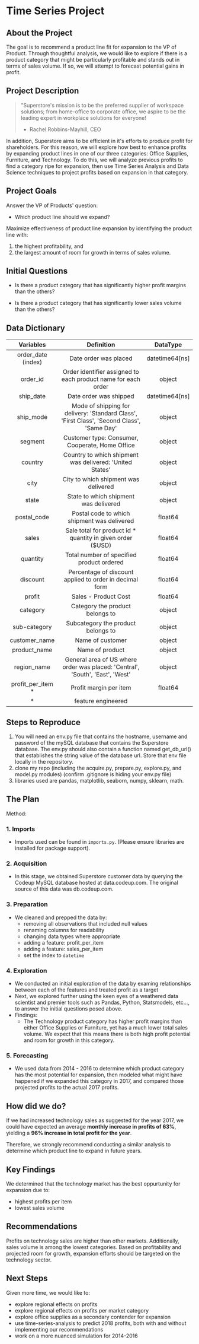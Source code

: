 # Time Series Project

## About the Project

The goal is to recommend a product line fit for expansion to the VP of Product. Through thoughtful analysis, we would like to explore if there is a product category that might be particularly profitable and stands out in terms of sales volume. If so, we will attempt to forecast potential gains in profit.

## Project Description

> "Superstore's mission is to be the preferred supplier of workspace solutions; from home-office to corporate office, we aspire to be the leading expert in workplace solutions for everyone!
>- Rachel Robbins-Mayhill, CEO

In addition, Superstore aims to be efficient in it's efforts to produce profit for shareholders. For this reason, we will explore how best to enhance profits by expanding product lines in one of our three categories: Office Supplies, Furniture, and Technology. To do this, we will analyze previous profits to find a category ripe for expansion, then use Time Series Analysis and Data Science techniques to project profits based on expansion in that category.

## Project Goals

Answer the VP of Products' question:

- Which product line should we expand?

Maximize effectiveness of product line expansion by identifying the product line with:

1. the highest profitability, and
1. the largest amount of room for growth in terms of sales volume.

## Initial Questions

- Is there a product category that has significantly higher profit margins than the others?

- Is there a product category that has significantly lower sales volume than the others?

## Data Dictionary

|  Variables             |    Definition                              |    DataType             |
| :--------------------:   | :----------------------------------------: | :--------------------: |
order_date (index)    |  Date order was placed                          |  datetime64[ns]    |
order_id              |  Order identifier assigned to each product name for each order | object |
ship_date             |  Date order was shipped                         | datetime64[ns]       |
ship_mode             |  Mode of shipping for delivery:  'Standard Class', 'First Class', 'Second Class', 'Same Day'  | object      |
segment               |  Customer type: Consumer, Cooperate, Home Office  |  object     |
country               |  Country to which shipment was delivered: 'United States'  |    object   |
city                  |  City to which shipment was delivered  |  object    |
state                 |  State to which shipment was delivered  |  object    |
postal_code           |  Postal code to which shipment was delivered   |  float64   |
sales                 |  Sale total for product id * quantity in given order ($USD)  | float64     |
quantity              |  Total number of specified product ordered  | float64     |
discount              |  Percentage of discount applied to order in decimal form  | float64     |
profit                |  Sales - Product Cost  | float64     |
category              |  Category the product belongs to  | object    |
sub-category          |  Subcategory the product belongs to  |  object    |
customer_name         |  Name of customer   | object     |
product_name          |  Name of product  |  object    |
region_name           |  General area of US where order was placed: 'Central', 'South', 'East', 'West'  |  object    |
profit_per_item *     |  Profit margin per item  |  float64    |
| * | feature engineered | |

## Steps to Reproduce

1. You will need an env.py file that contains the hostname, username and password of the mySQL database that contains the Superstore database. The env.py should also contain a function named get_db_url() that establishes the string value of the database url. Store that env file locally in the repository.
2. clone my repo (including the acquire.py, prepare.py, explore.py, and model.py modules) (confirm .gitignore is hiding your env.py file)
3. libraries used are pandas, matplotlib, seaborn, numpy, sklearn, math.

## The Plan

Method:

### 1. Imports

- Imports used can be found in `imports.py`. (Please ensure libraries are installed for package support).

### 2. Acquisition

- In this stage, we obtained Superstore customer data by querying the Codeup MySQL database hosted at data.codeup.com. The original source of this data was db.codeup.com.

### 3. Preparation

- We cleaned and prepped the data by:
    - removing all observations that included null values
    - renaming columns for readability
    - changing data types where appropriate
    - adding a feature: profit_per_item
    - adding a feature: sales_per_item
    - set the index to `datetime`

### 4. Exploration

- We conducted an initial exploration of the data by examing relationships between each of the features and treated profit as a target
- Next, we explored further using the keen eyes of a weathered data scientist and premier tools such as Pandas, Python, Statsmodels, etc..., to answer the initial questions posed above.
- Findings:
    - The Technology product category has higher profit margins than either Office Supplies or Furniture, yet has a much lower total sales volume. We expect that this means there is both high profit potential and room for growth in this category. 

### 5. Forecasting

- We used data from 2014 - 2016 to determine which product category has the most potential for expansion, then modeled what might have happened if we expanded this category in 2017, and compared those projected profits to the actual 2017 profits. 

## How did we do?

If we had increased technology sales as suggested for the year 2017, we could have expected an average **monthly increase in profits of 63%**, yielding a **96% increase in total profit for the year**. 

Therefore, we strongly recommend conducting a similar analysis to determine which product line to expand in future years.

## Key Findings

We determined that the technology market has the best oppurtunity for expansion due to:

- highest profits per item
- lowest sales volume

## Recommendations

Profits on technology sales are higher than other markets. Additionally, sales volume is among the lowest categories. Based on profitability and projected room for growth, expansion efforts should be targeted on the technology sector.

## Next Steps

Given more time, we would like to:

- explore regional effects on profits
- explore regional effects on profits per market category
- explore office supplies as a secondary contender for expansion
- use time-series-analysis to predict 2018 profits, both with and without implementing our recommendations
- work on  a more nuanced simulation for 2014-2016

